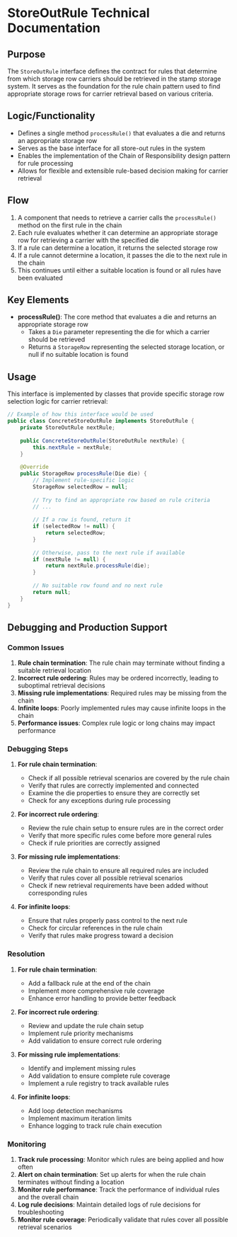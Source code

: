 # StoreOutRule Technical Documentation

## Purpose
The `StoreOutRule` interface defines the contract for rules that determine from which storage row carriers should be retrieved in the stamp storage system. It serves as the foundation for the rule chain pattern used to find appropriate storage rows for carrier retrieval based on various criteria.

## Logic/Functionality
- Defines a single method `processRule()` that evaluates a die and returns an appropriate storage row
- Serves as the base interface for all store-out rules in the system
- Enables the implementation of the Chain of Responsibility design pattern for rule processing
- Allows for flexible and extensible rule-based decision making for carrier retrieval

## Flow
1. A component that needs to retrieve a carrier calls the `processRule()` method on the first rule in the chain
2. Each rule evaluates whether it can determine an appropriate storage row for retrieving a carrier with the specified die
3. If a rule can determine a location, it returns the selected storage row
4. If a rule cannot determine a location, it passes the die to the next rule in the chain
5. This continues until either a suitable location is found or all rules have been evaluated

## Key Elements
- **processRule()**: The core method that evaluates a die and returns an appropriate storage row
  - Takes a `Die` parameter representing the die for which a carrier should be retrieved
  - Returns a `StorageRow` representing the selected storage location, or null if no suitable location is found

## Usage
This interface is implemented by classes that provide specific storage row selection logic for carrier retrieval:

```java
// Example of how this interface would be used
public class ConcreteStoreOutRule implements StoreOutRule {
    private StoreOutRule nextRule;
    
    public ConcreteStoreOutRule(StoreOutRule nextRule) {
        this.nextRule = nextRule;
    }
    
    @Override
    public StorageRow processRule(Die die) {
        // Implement rule-specific logic
        StorageRow selectedRow = null;
        
        // Try to find an appropriate row based on rule criteria
        // ...
        
        // If a row is found, return it
        if (selectedRow != null) {
            return selectedRow;
        }
        
        // Otherwise, pass to the next rule if available
        if (nextRule != null) {
            return nextRule.processRule(die);
        }
        
        // No suitable row found and no next rule
        return null;
    }
}
```

## Debugging and Production Support

### Common Issues
1. **Rule chain termination**: The rule chain may terminate without finding a suitable retrieval location
2. **Incorrect rule ordering**: Rules may be ordered incorrectly, leading to suboptimal retrieval decisions
3. **Missing rule implementations**: Required rules may be missing from the chain
4. **Infinite loops**: Poorly implemented rules may cause infinite loops in the chain
5. **Performance issues**: Complex rule logic or long chains may impact performance

### Debugging Steps
1. **For rule chain termination**:
   - Check if all possible retrieval scenarios are covered by the rule chain
   - Verify that rules are correctly implemented and connected
   - Examine the die properties to ensure they are correctly set
   - Check for any exceptions during rule processing

2. **For incorrect rule ordering**:
   - Review the rule chain setup to ensure rules are in the correct order
   - Verify that more specific rules come before more general rules
   - Check if rule priorities are correctly assigned

3. **For missing rule implementations**:
   - Review the rule chain to ensure all required rules are included
   - Verify that rules cover all possible retrieval scenarios
   - Check if new retrieval requirements have been added without corresponding rules

4. **For infinite loops**:
   - Ensure that rules properly pass control to the next rule
   - Check for circular references in the rule chain
   - Verify that rules make progress toward a decision

### Resolution
1. **For rule chain termination**:
   - Add a fallback rule at the end of the chain
   - Implement more comprehensive rule coverage
   - Enhance error handling to provide better feedback

2. **For incorrect rule ordering**:
   - Review and update the rule chain setup
   - Implement rule priority mechanisms
   - Add validation to ensure correct rule ordering

3. **For missing rule implementations**:
   - Identify and implement missing rules
   - Add validation to ensure complete rule coverage
   - Implement a rule registry to track available rules

4. **For infinite loops**:
   - Add loop detection mechanisms
   - Implement maximum iteration limits
   - Enhance logging to track rule chain execution

### Monitoring
1. **Track rule processing**: Monitor which rules are being applied and how often
2. **Alert on chain termination**: Set up alerts for when the rule chain terminates without finding a location
3. **Monitor rule performance**: Track the performance of individual rules and the overall chain
4. **Log rule decisions**: Maintain detailed logs of rule decisions for troubleshooting
5. **Monitor rule coverage**: Periodically validate that rules cover all possible retrieval scenarios